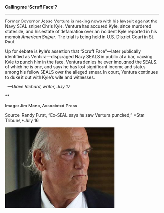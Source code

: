 **Calling me ‘Scruff Face’?**

****

Former Governor Jesse Ventura is making news with his lawsuit against the Navy SEAL sniper Chris Kyle. Ventura has accused Kyle, since murdered stateside, and his estate of defamation over an incident Kyle reported in his memoir *American Sniper*. The trial is being held in U.S. District Court in St. Paul.

Up for debate is Kyle’s assertion that “Scruff Face”—later publically identified as Ventura—disparaged Navy SEALS in public at a bar, causing Kyle to punch him in the face. Ventura denies he ever impugned the SEALS, of which he is one, and says he has lost significant income and status among his fellow SEALS over the alleged smear. In court, Ventura continues to duke it out with Kyle’s wife and witnesses.  

  *—Diane Richard, writer, July 17*

**

Image: Jim Mone, Associated Press

Source: Randy Furst, “Ex-SEAL says he saw Ventura punched,” *Star Tribune,*July 16

![](../images/14-07-17_69.137_ScruffFaceEDIT-1.jpeg)
